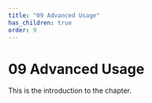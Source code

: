 ```yaml
---
title: "09 Advanced Usage"
has_children: true
order: 9
---
```


# 09 Advanced Usage
This is the introduction to the chapter.
